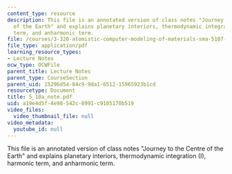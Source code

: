 ```yaml
---
content_type: resource
description: This file is an annotated version of class notes "Journey to the Centre
  of the Earth" and explains planetary interiors, thermodynamic integration (I), harmonic
  term, and anharmonic term.
file: /courses/3-320-atomistic-computer-modeling-of-materials-sma-5107-spring-2005/a19e4d5f4e98542c8991c9105170b519_5_10a_note.pdf
file_type: application/pdf
learning_resource_types:
- Lecture Notes
ocw_type: OCWFile
parent_title: Lecture Notes
parent_type: CourseSection
parent_uid: 15296d54-84c9-9da1-6512-15965923b1cd
resourcetype: Document
title: 5_10a_note.pdf
uid: a19e4d5f-4e98-542c-8991-c9105170b519
video_files:
  video_thumbnail_file: null
video_metadata:
  youtube_id: null
---
```

This file is an annotated version of class notes "Journey to the Centre of the Earth" and explains planetary interiors, thermodynamic integration (I), harmonic term, and anharmonic term.